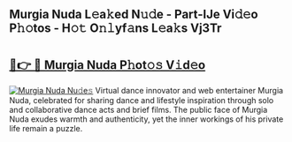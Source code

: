 ## Murgia Nuda L𝚎a𝚔ed N𝚞𝚍e - Part-IJe Vi𝚍𝚎o P𝚑𝚘tos - H𝚘𝚝 O𝚗𝚕yf𝚊ns L𝚎a𝚔s Vj3Tr

# <h2><a href="http://kfai1e2.oniu.top/?m=Murgia+Nuda">🔗👉 🔴 Murgia Nuda P𝚑ot𝚘𝚜 V𝚒d𝚎o</a></h2>

[![Murgia Nuda Nu𝚍e𝚜](https://i.imgur.com/0qMVB7G.gif)](http://kfai1e2.oniu.top/?m=Murgia+Nuda)
Virtual dance innovator and web entertainer Murgia Nuda, celebrated for sharing dance and lifestyle inspiration through solo and collaborative dance acts and brief films. The public face of Murgia Nuda exudes warmth and authenticity, yet the inner workings of his private life remain a puzzle.  
